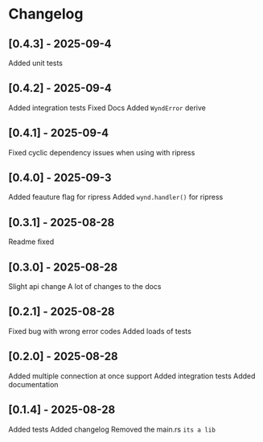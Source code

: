# Changelog

## [0.4.3] - 2025-09-4

Added unit tests

## [0.4.2] - 2025-09-4

Added integration tests
Fixed Docs
Added `WyndError` derive

## [0.4.1] - 2025-09-4

Fixed cyclic dependency issues when using with ripress

## [0.4.0] - 2025-09-3

Added feauture flag for ripress
Added `wynd.handler()` for ripress

## [0.3.1] - 2025-08-28

Readme fixed

## [0.3.0] - 2025-08-28

Slight api change
A lot of changes to the docs

## [0.2.1] - 2025-08-28

Fixed bug with wrong error codes
Added loads of tests

## [0.2.0] - 2025-08-28

Added multiple connection at once support
Added integration tests
Added documentation

## [0.1.4] - 2025-08-28

Added tests
Added changelog
Removed the main.rs `its a lib`
